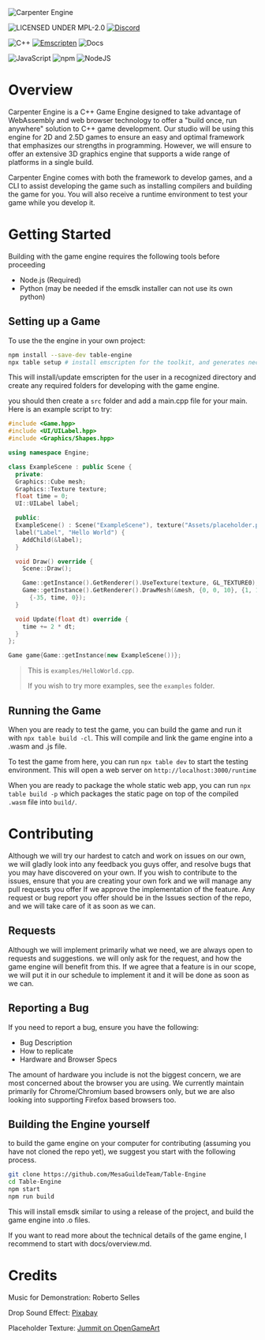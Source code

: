 <picture>
  <source media="(prefers-color-scheme: dark)" srcset="docs/CarpenterEngine_Logo.png">
  <img src="docs/CarpenterEngine_Logo_Light.png" alt="Carpenter Engine"/>
</picture>

![LICENSED UNDER MPL-2.0](https://img.shields.io/badge/License-MPL%2D-2.0-red?style=for-the-badge)
[![Discord](https://img.shields.io/badge/Discord-7289DA?style=for-the-badge&logo=discord&logoColor=white)](https://discord.gg/mXvpNy6wq7)

![C++](https://img.shields.io/badge/C%2B%2B-00599C?style=for-the-badge&logo=c%2B%2B&logoColor=white)
[![Emscripten](https://img.shields.io/badge/emscripten-darkgreen?style=for-the-badge)](https://emscripten.org/)
![Docs](https://img.shields.io/badge/doxygen-blue?style=for-the-badge)

![JavaScript](https://img.shields.io/badge/JavaScript-323330?style=for-the-badge&logo=javascript&logoColor=F7DF1E)
![npm](https://img.shields.io/badge/npm-CB3837?style=for-the-badge&logo=npm&logoColor=fff)
![NodeJS](https://img.shields.io/badge/Node.js-6DA55F?style=for-the-badge&logo=node.js&logoColor=white)

# Overview

Carpenter Engine is a C++ Game Engine designed to take advantage of WebAssembly
and web browser technology to offer a "build once, run anywhere" solution to C++
game development. Our studio will be using this engine for 2D and 2.5D games to
ensure an easy and optimal framework that emphasizes our strengths in programming.
However, we will ensure to offer an extensive 3D graphics engine that supports a
wide range of platforms in a single build.

Carpenter Engine comes with both the framework to develop games, and a CLI to
assist developing the game such as installing compilers and building the game
for you. You will also receive a runtime environment to test your game while
you develop it.

# Getting Started

Building with the game engine requires the following tools before proceeding
- Node.js (Required)
- Python (may be needed if the emsdk installer can not use its own python)

## Setting up a Game
To use the the engine in your own project:
```sh
npm install --save-dev table-engine
npx table setup # install emscripten for the toolkit, and generates necessary folders
```

This will install/update emscripten for the user in a recognized directory and
create any required folders for developing with the game engine.

you should then create a `src` folder and add a main.cpp file for your main.
Here is an example script to try:
```cpp
#include <Game.hpp>
#include <UI/UILabel.hpp>
#include <Graphics/Shapes.hpp>

using namespace Engine;

class ExampleScene : public Scene {
  private:
  Graphics::Cube mesh;
  Graphics::Texture texture;
  float time = 0;
  UI::UILabel label;

  public:
  ExampleScene() : Scene("ExampleScene"), texture("Assets/placeholder.png"),
  label("Label", "Hello World") {
    AddChild(&label);
  }

  void Draw() override {
    Scene::Draw();

    Game::getInstance().GetRenderer().UseTexture(texture, GL_TEXTURE0);
    Game::getInstance().GetRenderer().DrawMesh(&mesh, {0, 0, 10}, {1, 1, 1},
      {-35, time, 0});
  }

  void Update(float dt) override {
    time += 2 * dt;
  }
};

Game game{Game::getInstance(new ExampleScene())};
```
> This is `examples/HelloWorld.cpp`.
>
> If you wish to try more examples, see the `examples` folder.

## Running the Game
When you are ready to test the game, you can build the game and run it with
`npx table build -cl`. This will compile and link the game engine into a .wasm
and .js file.

To test the game from here, you can run `npx table dev` to start the testing
environment. This will open a web server on `http://localhost:3000/runtime`

When you are ready to package the whole static web app, you can run `npx table build -p`
which packages the static page on top of the compiled `.wasm` file into `build/`.

# Contributing
Although we will try our hardest to catch and work on issues on our own, we
will gladly look into any feedback you guys offer, and resolve bugs that you may
have discovered on your own. If you wish to contribute to the issues, ensure that
you are creating your own fork and we will manage any pull requests you offer If
we approve the implementation of the feature. Any request or bug report you offer
should be in the Issues section of the repo, and we will take care of it as soon
as we can.

## Requests

Although we will implement primarily what we need, we are always open to requests
and suggestions. we will only ask for the request, and how the game engine will 
benefit from this. If we agree that a feature is in our scope, we will put it in
our schedule to implement it and it will be done as soon as we can. 

## Reporting a Bug
If you need to report a bug, ensure you have the following:
- Bug Description
- How to replicate
- Hardware and Browser Specs

The amount of hardware you include is not the biggest concern, we are most
concerned about the browser you are using. We currently maintain primarily for
Chrome/Chromium based browsers only, but we are also looking into supporting
Firefox based browsers too.

## Building the Engine yourself
to build the game engine on your computer for contributing (assuming you have
not cloned the repo yet), we suggest you start with the following process.

```sh
git clone https://github.com/MesaGuildeTeam/Table-Engine
cd Table-Engine
npm start
npm run build
```

This will install emsdk similar to using a release of the project, and build the
game engine into .o files.

If you want to read more about the technical details of the game engine, I
recommend to start with docs/overview.md.

# Credits

Music for Demonstration: Roberto Selles

Drop Sound Effect: [Pixabay](https://pixabay.com/sound-effects/drop-sound-effect-240899/)

Placeholder Texture: [Jummit on OpenGameArt](https://opengameart.org/content/grid-placeholder-texture-templategridalbedopng)
